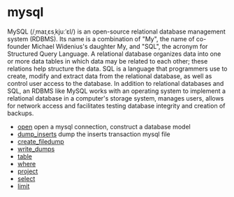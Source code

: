 ﻿# mysql

MySQL (/ˌmaɪˌɛsˌkjuːˈɛl/) is an open-source relational database management system (RDBMS).
 Its name is a combination of "My", the name of co-founder Michael Widenius's daughter My,
 and "SQL", the acronym for Structured Query Language. A relational database organizes data 
 into one or more data tables in which data may be related to each other; these relations 
 help structure the data. SQL is a language that programmers use to create, modify and extract
 data from the relational database, as well as control user access to the database. In 
 addition to relational databases and SQL, an RDBMS like MySQL works with an operating system 
 to implement a relational database in a computer's storage system, manages users, allows 
 for network access and facilitates testing database integrity and creation of backups.

+ [open](mysql/open.1) open a mysql connection, construct a database model
+ [dump_inserts](mysql/dump_inserts.1) dump the inserts transaction mysql file
+ [create_filedump](mysql/create_filedump.1) 
+ [write_dumps](mysql/write_dumps.1) 
+ [table](mysql/table.1) 
+ [where](mysql/where.1) 
+ [project](mysql/project.1) 
+ [select](mysql/select.1) 
+ [limit](mysql/limit.1) 
